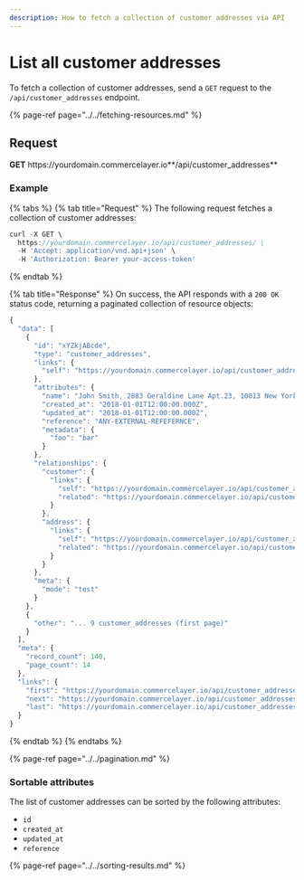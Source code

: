 ```yaml
---
description: How to fetch a collection of customer addresses via API
---
```


# List all customer addresses

To fetch a collection of customer addresses, send a `GET` request to the `/api/customer_addresses` endpoint.

{% page-ref page="../../fetching-resources.md" %}

## Request

**GET** https://<i></i>yourdomain.commercelayer.io**/api/customer_addresses**

### **Example**

{% tabs %}
{% tab title="Request" %}
The following request fetches a collection of customer addresses:

```javascript
curl -X GET \
  https://yourdomain.commercelayer.io/api/customer_addresses/ \
  -H 'Accept: application/vnd.api+json' \
  -H 'Authorization: Bearer your-access-token'
```
{% endtab %}

{% tab title="Response" %}
On success, the API responds with a `200 OK` status code, returning a paginated collection of resource objects:

```javascript
{
  "data": [
    {
      "id": "xYZkjABcde",
      "type": "customer_addresses",
      "links": {
        "self": "https://yourdomain.commercelayer.io/api/customer_addresses/xYZkjABcde"
      },
      "attributes": {
        "name": "John Smith, 2883 Geraldine Lane Apt.23, 10013 New York NY (US) (212) 646-338-1228",
        "created_at": "2018-01-01T12:00:00.000Z",
        "updated_at": "2018-01-01T12:00:00.000Z",
        "reference": "ANY-EXTERNAL-REFEFERNCE",
        "metadata": {
          "foo": "bar"
        }
      },
      "relationships": {
        "customer": {
          "links": {
            "self": "https://yourdomain.commercelayer.io/api/customer_addresses/xYZkjABcde/relationships/customer",
            "related": "https://yourdomain.commercelayer.io/api/customer_addresses/xYZkjABcde/customer"
          }
        },
        "address": {
          "links": {
            "self": "https://yourdomain.commercelayer.io/api/customer_addresses/xYZkjABcde/relationships/address",
            "related": "https://yourdomain.commercelayer.io/api/customer_addresses/xYZkjABcde/address"
          }
        }
      },
      "meta": {
        "mode": "test"
      }
    },
    {
      "other": "... 9 customer_addresses (first page)"
    }
  ],
  "meta": {
    "record_count": 140,
    "page_count": 14
  },
  "links": {
    "first": "https://yourdomain.commercelayer.io/api/customer_addresses?page[number]=1&page[size]=10",
    "next": "https://yourdomain.commercelayer.io/api/customer_addresses?page[number]=2&page[size]=10",
    "last": "https://yourdomain.commercelayer.io/api/customer_addresses?page[number]=14&page[size]=10"
  }
}
```
{% endtab %}
{% endtabs %}

{% page-ref page="../../pagination.md" %}

### Sortable attributes

The list of customer addresses can be sorted by the following attributes:

* `id`
* `created_at`
* `updated_at`
* `reference`

{% page-ref page="../../sorting-results.md" %}
